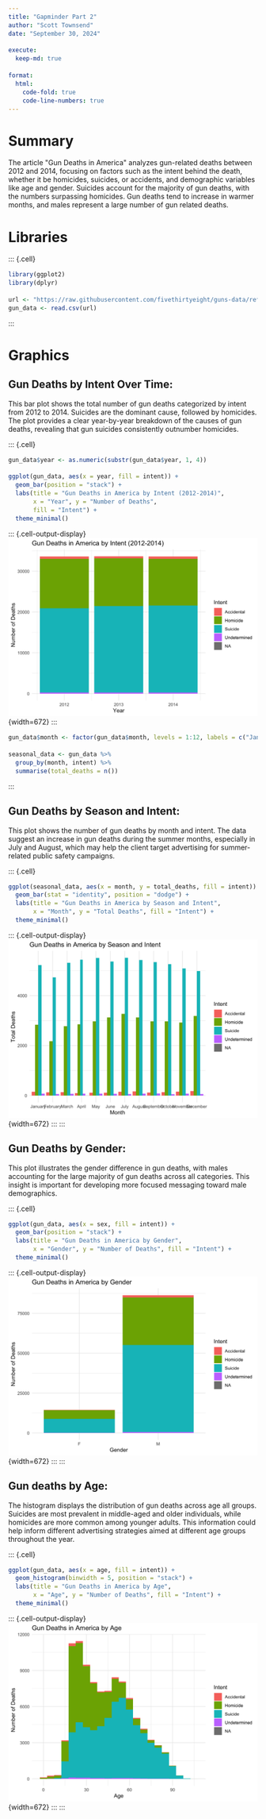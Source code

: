 ```yaml
---
title: "Gapminder Part 2"
author: "Scott Townsend"
date: "September 30, 2024"

execute:
  keep-md: true

format:
  html:
    code-fold: true
    code-line-numbers: true
---
```



# Summary

The article "Gun Deaths in America" analyzes gun-related deaths between 2012 and 2014, focusing on factors such as the intent behind the death, whether it be homicides, suicides, or accidents, and demographic variables like age and gender. Suicides account for the majority of gun deaths, with the numbers surpassing homicides. Gun deaths tend to increase in warmer months, and males represent a large number of gun related deaths. 


# Libraries


::: {.cell}

```{.r .cell-code}
library(ggplot2)
library(dplyr)

url <- "https://raw.githubusercontent.com/fivethirtyeight/guns-data/refs/heads/master/full_data.csv"
gun_data <- read.csv(url)
```
:::



# Graphics

## Gun Deaths by Intent Over Time:
This bar plot shows the total number of gun deaths categorized by intent from 2012 to 2014. Suicides are the dominant cause, followed by homicides. The plot provides a clear year-by-year breakdown of the causes of gun deaths, revealing that gun suicides consistently outnumber homicides.


::: {.cell}

```{.r .cell-code}
gun_data$year <- as.numeric(substr(gun_data$year, 1, 4))

ggplot(gun_data, aes(x = year, fill = intent)) +
  geom_bar(position = "stack") +
  labs(title = "Gun Deaths in America by Intent (2012-2014)",
       x = "Year", y = "Number of Deaths",
       fill = "Intent") +
  theme_minimal()
```

::: {.cell-output-display}
![](Gun_Deaths_files/figure-html/unnamed-chunk-2-1.png){width=672}
:::

```{.r .cell-code}
gun_data$month <- factor(gun_data$month, levels = 1:12, labels = c("January", "February", "March", "April", "May", "June", "July", "August", "September", "October", "November", "December"))

seasonal_data <- gun_data %>%
  group_by(month, intent) %>%
  summarise(total_deaths = n())
```
:::


## Gun Deaths by Season and Intent:
This plot shows the number of gun deaths by month and intent. The data suggest an increase in gun deaths during the summer months, especially in July and August, which may help the client target advertising for summer-related public safety campaigns.


::: {.cell}

```{.r .cell-code}
ggplot(seasonal_data, aes(x = month, y = total_deaths, fill = intent)) +
  geom_bar(stat = "identity", position = "dodge") +
  labs(title = "Gun Deaths in America by Season and Intent",
       x = "Month", y = "Total Deaths", fill = "Intent") +
  theme_minimal()
```

::: {.cell-output-display}
![](Gun_Deaths_files/figure-html/unnamed-chunk-3-1.png){width=672}
:::
:::


## Gun Deaths by Gender:
This plot illustrates the gender difference in gun deaths, with males accounting for the large majority of gun deaths across all categories. This insight is important for developing more focused messaging toward male demographics.


::: {.cell}

```{.r .cell-code}
ggplot(gun_data, aes(x = sex, fill = intent)) +
  geom_bar(position = "stack") +
  labs(title = "Gun Deaths in America by Gender",
       x = "Gender", y = "Number of Deaths", fill = "Intent") +
  theme_minimal()
```

::: {.cell-output-display}
![](Gun_Deaths_files/figure-html/unnamed-chunk-4-1.png){width=672}
:::
:::


## Gun deaths by Age:
The histogram displays the distribution of gun deaths across age all groups. Suicides are most prevalent in middle-aged and older individuals, while homicides are more common among younger adults. This information could help inform different advertising strategies aimed at different age groups throughout the year.


::: {.cell}

```{.r .cell-code}
ggplot(gun_data, aes(x = age, fill = intent)) +
  geom_histogram(binwidth = 5, position = "stack") +
  labs(title = "Gun Deaths in America by Age",
       x = "Age", y = "Number of Deaths", fill = "Intent") +
  theme_minimal()
```

::: {.cell-output-display}
![](Gun_Deaths_files/figure-html/unnamed-chunk-5-1.png){width=672}
:::
:::